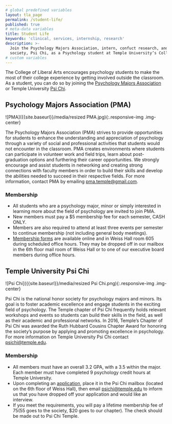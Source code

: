 ```yaml
---
# global predefined variables
layout: tla_page
permalink: /student-life/
published: true
# meta-data variables
title: Student Life
keywords: 'clinical, services, internship, research'
description: >-
  Join the Psychology Majors Association, intern, confuct research, and look into the Psychology honors
  society, Psi Chi, as a Psychology student at Temple University’s College of Liberal Arts.
# custom variables
---
```

The College of Liberal Arts encourages psychology students to make the most of their college experience by getting involved outside the classroom. As a student, you can do so by joining the [Psychology Majors Association](#psychology-majors-association-pma) or Temple University [Psi Chi](#temple-university-psi-chi).

## Psychology Majors Association (PMA)
![PMA]({{site.baseurl}}/media/resized PMA.jpg){:.responsive-img .img-center}

The Psychology Majors Association (PMA) strives to provide opportunities for students to enhance the understanding and appreciation of psychology through a variety of social and professional activities that students would not encounter in the classroom. PMA creates environments where students can participate in volunteer work and field trips, learn about post-graduation options and furthering their career opportunities. We strongly encourage and assist students in networking and creating strong connections with faculty members in order to build their skills and develop the abilities needed to succeed in their respective fields. For more information, contact PMA by emailing [pma.temple@gmail.com](mailto:pma.temple@gmail.com).

### Membership
- All students who are a psychology major, minor or simply interested in learning more about the field of psychology are invited to join PMA.
- New members must pay a $5 membership fee for each semester, CASH ONLY.
- Members are also required to attend at least three events per semester to continue membership (not including general body meetings).
- [Membership forms](https://docs.google.com/document/d/1K707rW8UIZFno13xj2xuhv5hTzrlgPuIS6XR1e0yq-0/edit?usp=sharing) are available online and in Weiss Hall room 605 during scheduled office hours. They may be dropped off in our mailbox in the 6th floor mail room of Weiss Hall or to one of our executive board members during office hours. 

## Temple University Psi Chi
![Psi Chi]({{site.baseurl}}/media/resized Psi Chi.png){:.responsive-img .img-center}

Psi Chi is the national honor society for psychology majors and minors. Its goal is to foster academic excellence and engage students in the exciting field of psychology. The Temple chapter of Psi Chi frequently holds relevant workshops and events so students can build their skills in the field, as well as their academic and professional networks. In 2016, Temple’s Chapter of Psi Chi was awarded the Ruth Hubbard Cousins Chapter Award for honoring the society’s purpose by applying and promoting excellence in psychology. For more information on Temple University Psi Chi contact [psichi@temple.edu](mailto:psichi@temple.edu).

### Membership
- All members must have an overall 3.2 GPA, with a 3.5 within the major. Each member must have completed 9 psychology credit hours at Temple University.
- Upon completing an [application](https://docs.google.com/document/d/1tpdtOka45uguwz6RBllp79bdALKLJDSCJ3tK8BU_eB8/edit), place it in the Psi Chi mailbox (located on the 6th floor of Weiss Hall), then email [psichi@temple.edu](mailto:psichi@temple.edu) to inform us that you have dropped off your application and would like an interview.
- If you meet the requirements, you will pay a lifetime membership fee of $75 ($55 goes to the society, $20 goes to our chapter). The check should be made out to Psi Chi Temple.
